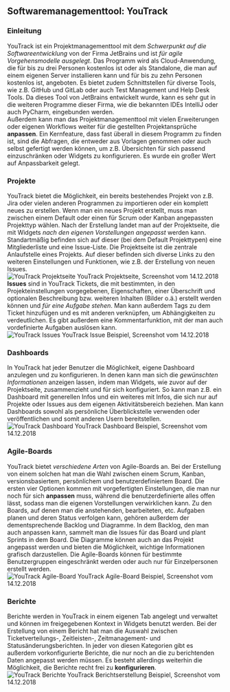 ## Softwaremanagementtool: YouTrack
### Einleitung
YouTrack ist ein Projektmanagementtool mit dem _Schwerpunkt auf die Softwareentwicklung_ von der Firma JetBrains und ist _für agile Vorgehensmodelle ausgelegt_. Das Programm wird als Cloud-Anwendung, die für bis zu drei Personen kostenlos ist oder als Standalone, die man auf einem eigenen Server installieren kann und für bis zu zehn Personen kostenlos ist, angeboten. Es bietet zudem Schnittstellen für diverse Tools, wie z.B. GitHub und GitLab oder auch Test Management und Help Desk Tools. Da dieses Tool von JetBrains entwickelt wurde, kann es sehr gut in die weiteren Programme dieser Firma, wie die bekannten IDEs IntelliJ oder auch PyCharm, eingebunden werden.  
Außerdem kann man das Projektmanagementtool mit vielen Erweiterungen oder eigenen Workflows weiter für die gestellten Projektansprüche __anpassen__. Ein Kernfeature, dass fast überall in diesem Programm zu finden ist, sind die Abfragen, die entweder aus Vorlagen genommen oder auch selbst gefertigt werden können, um z.B. Übersichten für sich passend einzuschränken oder Widgets zu konfigurieren. Es wurde ein großer Wert auf Anpassbarkeit gelegt.

### Projekte
YouTrack bietet die Möglichkeit, ein bereits bestehendes Projekt von z.B. Jira oder vielen anderen Programmen zu importieren oder ein komplett neues zu erstellen. Wenn man ein neues Projekt erstellt, muss man zwischen einem Default oder einen für Scrum oder Kanban angepassten Projekttyp wählen. Nach der Erstellung landet man auf der Projektseite, die mit Widgets _nach den eigenen Vorstellungen angepasst_ werden kann. Standartmäßig befinden sich auf dieser (bei dem Default Projekttypen) eine Mitgliederliste und eine Issue-Liste. Die Projektseite ist die zentrale Anlaufstelle eines Projekts. Auf dieser befinden sich diverse Links zu den weiteren Einstellungen und Funktionen, wie z.B. der Erstellung von neuen Issues.  
![YouTrack Projektseite](../docs/Abbildungen/Andre_Grellmann/YouTrack-Projektseite.PNG)  YouTrack Projektseite, Screenshot vom 14.12.2018  
__Issues__ sind in YouTrack Tickets, die mit bestimmten, in den Projekteinstellungen vorgegebenen, Eigenschaften, einer Überschrift und optionalen Beschreibung bzw. weiteren Inhalten (Bilder o.ä.) erstellt werden können und _für eine Aufgabe stehen_. Man kann außerdem Tags zu dem Ticket hinzufügen und es mit anderen verknüpfen, um Abhängigkeiten zu verdeutlichen. Es gibt außerdem eine Kommentarfunktion, mit der man auch vordefinierte Aufgaben auslösen kann.  
![YouTrack Issues](../docs/Abbildungen/Andre_Grellmann/YouTrack-Issue.PNG)  YouTrack Issue Beispiel, Screenshot vom 14.12.2018

### Dashboards
In YouTrack hat jeder Benutzer die Möglichkeit, eigene Dashboard anzulegen und zu konfigurieren. In denen kann man sich die _gewünschten Informationen_ anzeigen lassen, indem man Widgets, wie zuvor auf der Projektseite, zusammenzieht und für sich konfiguriert. So kann man z.B. ein Dashboard mit generellen Infos und ein weiteres mit Infos, die sich nur auf Projekte oder Issues aus dem eigenen Aktivitätsbereich beziehen. Man kann Dashboards sowohl als persönliche Überblickstelle verwenden oder veröffentlichen und somit anderen Usern bereitstellen.  
![YouTrack Dashboard](../docs/Abbildungen/Andre_Grellmann/YouTrack-Dashboard.PNG)  YouTrack Dashboard Beispiel, Screenshot vom 14.12.2018

### Agile-Boards
YouTrack bietet _verschiedene Arten_ von Agile-Boards an. Bei der Erstellung von einem solchen hat man die Wahl zwischen einem Scrum, Kanban, versionsbasiertem, persönlichem und benutzerdefiniertem Board. Die ersten vier Optionen kommen mit vorgefertigten Einstellungen, die man nur noch für sich __anpassen__ muss, während die benutzerdefinierte alles offen lässt, sodass man die eigenen Vorstellungen verwirklichen kann. Zu den Boards, auf denen man die anstehenden, bearbeiteten, etc. Aufgaben planen und deren Status verfolgen kann, gehören außerdem der dementsprechende Backlog und Diagramme. In dem Backlog, den man auch anpassen kann, sammelt man die Issues für das Board und plant Sprints in dem Board. Die Diagramme können auch an das Projekt angepasst werden und bieten die Möglichkeit, wichtige Informationen grafisch darzustellen. Die Agile-Boards können für bestimmte Benutzergruppen eingeschränkt werden oder auch nur für Einzelpersonen erstellt werden.  
![YouTrack Agile-Board](../docs/Abbildungen/Andre_Grellmann/YouTrack-AgileBoard.PNG)  YouTrack Agile-Board Beispiel, Screenshot vom 14.12.2018

### Berichte
Berichte werden in YouTrack in einem eigenen Tab angelegt und verwaltet und können im freigegebenen Kontext in Widgets benutzt werden. Bei der Erstellung von einem Bericht hat man die Auswahl zwischen Ticketverteilungs-, Zeitleisten-, Zeitmanagement- und Statusänderungsberichten. In jeder von diesen Kategorien gibt es außerdem vorkonfigurierte Berichte, die nur noch an die zu berichtenden Daten angepasst werden müssen. Es besteht allerdings weiterhin die Möglichkeit, die Berichte recht frei zu __konfigurieren__.  
![YouTrack Berichte](../docs/Abbildungen/Andre_Grellmann/YouTrack-Berichte.PNG)  YouTrack Berichtserstellung Beispiel, Screenshot vom 14.12.2018
